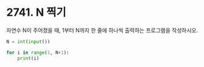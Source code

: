 # 2741. N 찍기

자연수 N이 주어졌을 때, 1부터 N까지 한 줄에 하나씩 출력하는 프로그램을 작성하시오.
```python
N = int(input())

for i in range(1, N+1):
    print(i)
```